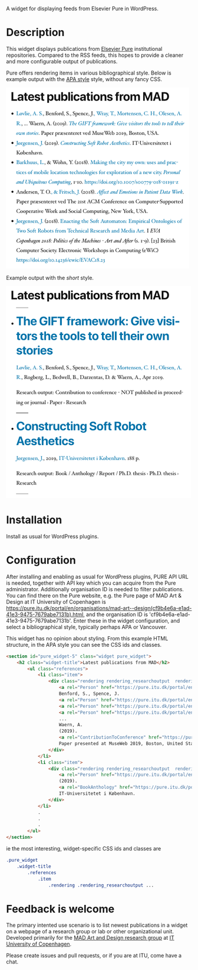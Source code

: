 A widget for displaying feeds from Elsevier Pure in WordPress.

# Description

This widget displays publications from [Elsevier Pure](https://www.elsevier.com/solutions/pure) institutional repositories. Compared to the RSS feeds, this hopes to provide a cleaner and more configurable output of publications.

Pure offers rendering items in various bibliographical style. Below is example output with the [APA style](https://apastyle.apa.org/) style, without any fancy CSS.

![Example output with the APA style style, without any fancy CSS.](assets/screenshot-1.png)

Example output with the *short* style.

![Example output with the *short* style.](assets/screenshot-2.png)

# Installation

Install as usual for WordPress plugins.

# Configuration

After installing and enabling as usual for WordPress plugins, PURE API URL is needed, together with API key which you can acquire from the Pure administrator. Additionally organisation ID is needed to filter publications. You can find there on the Pure website, e.g. the Pure page of MAD Art & Design at IT University of Copenhagen is https://pure.itu.dk/portal/en/organisations/mad-art--design(cf9b4e6a-e1ad-41e3-9475-7679abe7131b).html, and the organisation ID is 'cf9b4e6a-e1ad-41e3-9475-7679abe7131b'. Enter these in the widget configuration, and select a bibliographical style, typically perhaps APA or Vancouver.

This widget has no opinion about styling. From this example HTML structure, in the APA style you can see the CSS ids and classes.

```html
<section id="pure_widget-5" class="widget pure_widget">
    <h2 class="widget-title">Latest publications from MAD</h2>
        <ul class="references">
            <li class="item">
                <div class="rendering rendering_researchoutput  rendering_researchoutput_apa rendering_contributiontoconference rendering_apa rendering_contributiontoconference_apa">
                    <a rel="Person" href="https://pure.itu.dk/portal/en/persons/anders-sundnes-loevlie(22ec9269-2fff-4dbf-a9c7-5037559a15ee).html" class="link"><span>Løvlie, A. S.</span></a>,
                    Benford, S., Spence, J.
                    <a rel="Person" href="https://pure.itu.dk/portal/en/persons/tim-wray(f90a0487-b539-4132-82a4-4aee76dbfe52).html" class="link"><span>, Wray, T.</span></a>
                    <a rel="Person" href="https://pure.itu.dk/portal/en/persons/christian-hviid-mortensen(11d33701-c7dd-437f-a515-fc14c8092775).html" class="link"><span>, Mortensen, C. H.</span></a>
                    <a rel="Person" href="https://pure.itu.dk/portal/en/persons/anne-roerbaek-olesen(2f83eb23-3f43-4213-9ea4-78f9ebb11b05).html" class="link"><span>, Olesen, A. R.</span></a>,
                    ...
                    Waern, A.
                    (2019).
                    <a rel="ContributionToConference" href="https://pure.itu.dk/portal/en/publications/the-gift-framework-give-visitors-the-tools-to-tell-their-own-stories(c9fcf3d7-2076-4c73-ac05-95d98a122e7d).html" class="link"><span><em>The GIFT framework: Give visitors the tools to tell their own stories</em></span></a>.
                    Paper presented at MuseWeb 2019, Boston, United States.
                </div>
            </li>
            <li class="item">
                <div class="rendering rendering_researchoutput  rendering_researchoutput_apa rendering_bookanthology rendering_apa rendering_bookanthology_apa">
                    <a rel="Person" href="https://pure.itu.dk/portal/en/persons/jonas-joergensen(8758dd24-d86a-4dab-be44-fa4e9e903141).html" class="link"><span>Jørgensen, J.</span></a>
                    (2019).
                    <a rel="BookAnthology" href="https://pure.itu.dk/portal/en/publications/constructing-soft-robot-aesthetics(1f3ae4b4-056c-4a8b-8c02-b9237d51d8a0).html" class="link"><span><em>Constructing Soft Robot Aesthetics</em></span></a>.
                    IT-Universitetet i København.
                </div>
            </li>
            .
            .
            .
        </ul>
</section>
```

ie the most interesting, widget-specific CSS ids and classes are

```css
.pure_widget
    .widget-title
        .references
            .item
                .rendering .rendering_researchoutput ...
```

# Feedback is welcome

The primary intented use scenario is to list newest publications in a widget on a webpage of a research group or lab or other organizational unit. Developed primarily for the [MAD Art and Design research group](https://pure.itu.dk/portal/en/organisations/mad-art--design(cf9b4e6a-e1ad-41e3-9475-7679abe7131b).html) at [IT University of Copenhagen](https://www.itu.dk).

Please create issues and pull requests, or if you are at ITU, come have a chat.
